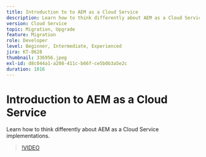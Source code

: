 ```yaml
---
title: Introduction to to AEM as a Cloud Service
description: Learn how to think differently about AEM as a Cloud Service implementations.
version: Cloud Service
topic: Migration, Upgrade
feature: Migration
role: Developer
level: Beginner, Intermediate, Experienced
jira: KT-8628
thumbnail: 336956.jpeg
exl-id: d8c044a1-a208-411c-b66f-ce5b0b3a5e2c
duration: 1016
---
```

# Introduction to AEM as a Cloud Service

Learn how to think differently about AEM as a Cloud Service implementations.

>[!VIDEO](https://video.tv.adobe.com/v/336956?quality=12&learn=on)
